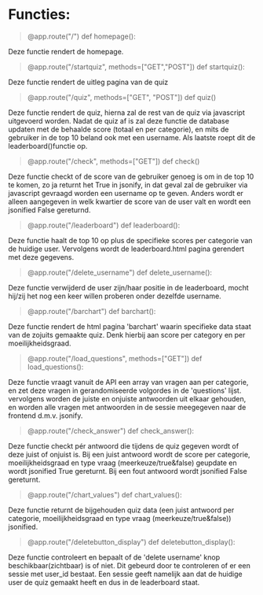 # Functies:

> @app.route("/")
def homepage():

Deze functie rendert de homepage.

>@app.route("/startquiz", methods=["GET","POST"])
def startquiz():

Deze functie rendert de uitleg pagina van de quiz

>@app.route("/quiz", methods=["GET", "POST"])
def quiz()

Deze functie rendert de quiz, hierna zal de rest van de quiz via javascript uitgevoerd worden. Nadat de quiz af is zal deze functie de database updaten met de behaalde score (totaal en per categorie), en mits de gebruiker in de top 10 beland ook met een username. Als laatste roept dit de leaderboard()functie op.

>@app.route("/check", methods=["GET"])
def check()

Deze functie checkt of de score van de gebruiker genoeg is om in de top 10 te komen, zo ja returnt het True in jsonify, in dat geval zal de gebruiker via javascript gevraagd worden een username op te geven.
Anders wordt er alleen aangegeven in welk kwartier de score van de user valt en wordt een jsonified False gereturnd. 

>@app.route("/leaderboard")
def leaderboard():

Deze functie haalt de top 10 op plus de specifieke scores per categorie van de huidige user. Vervolgens wordt de leaderboard.html pagina gerendert  met deze gegevens.

>@app.route("/delete_username")
def delete_username(): 

Deze functie verwijderd de user zijn/haar positie in de leaderboard, mocht hij/zij het nog een keer willen proberen onder dezelfde username.

>@app.route("/barchart")
def barchart():

Deze functie rendert de html pagina 'barchart' waarin specifieke data staat van de zojuits gemaakte quiz. Denk hierbij aan score per category en per moeilijkheidsgraad.

>@app.route("/load_questions", methods=["GET"])
def load_questions():

Deze functie vraagt vanuit de API een array van vragen aan per categorie, en zet deze vragen in gerandomiseerde volgordes in de 'questions' lijst. vervolgens worden de juiste en onjuiste antwoorden uit elkaar gehouden, en worden alle vragen met antwoorden in de sessie meegegeven naar de frontend d.m.v. jsonify.

>@app.route("/check_answer")
def check_answer():

Deze functie checkt pér antwoord die tijdens de quiz gegeven wordt of deze juist of onjuist is. Bij een juist antwoord wordt de score per categorie, moeilijkheidsgraad en type vraag (meerkeuze/true&false) geupdate en wordt jsonified True gereturnt. Bij een fout antwoord wordt jsonified False gereturnt. 

>@app.route("/chart_values")
def chart_values():

Deze functie returnt de bijgehouden quiz data (een juist antwoord per categorie, moeilijkheidsgraad en type vraag (meerkeuze/true&false)) jsonified.

>@app.route("/deletebutton_display")
def deletebutton_display():

Deze functie controleert en bepaalt of de 'delete username' knop beschikbaar(zichtbaar) is of niet. Dit gebeurd door te controleren of er een sessie met user_id bestaat. Een sessie geeft namelijk aan dat de huidige user de quiz gemaakt heeft en dus in de leaderboard staat. 
<!--stackedit_data:
eyJoaXN0b3J5IjpbMzk5MjMzODQ5LDEwNjE4NDgzODIsLTE3ND
Y5MDc2NjgsLTE4Nzc0OTcwNTEsODc4MzE3ODgxLC0xNDcyODMz
Nzk3LC0xNTMyNDIwMDY5LC0xOTU1MzEwNTE1XX0=
-->